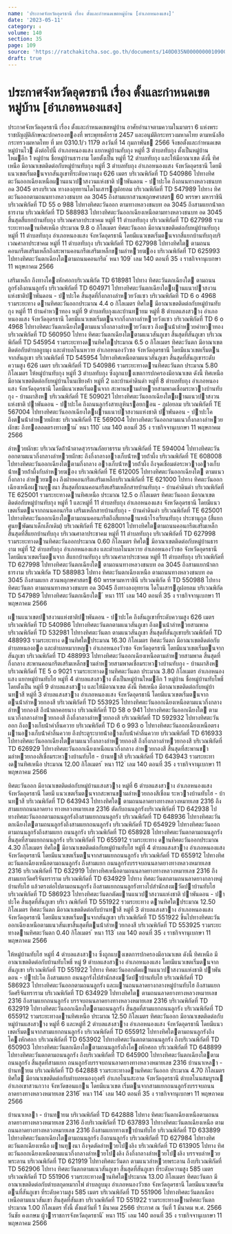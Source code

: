 ```yaml
---
name: 'ประกาศจังหวัดอุดรธานี เรื่อง ตั้งและกำหนดเขตหมู่บ้าน [อำเภอหนองแสง]'
date: '2023-05-11'
category: ง
volume: 140
section: 35
page: 109
source: 'https://ratchakitcha.soc.go.th/documents/140D035N0000000010900.pdf'
draft: true
---
```


# ประกาศจังหวัดอุดรธานี เรื่อง ตั้งและกำหนดเขตหมู่บ้าน [อำเภอหนองแสง]

ประกาศจังหวัดอุดรธานี เรื่อง ตั้งและกําหนดเขตหมู่บ้าน อาศัยอํานาจตามความในมาตรา 6 แห่งพระราชบัญญัติลักษณะปกครองทองที่ พระพุทธศักราช 2457 และอนุมัติกระทรวงมหาดไทย ตามหนังสือกระทรวงมหาดไทย ที่ มท 0310.1/ว 1179 ลงวันที่ 14 กุมภาพันธ 2566 จึงขอตั้งและกําหนดเขตหมู่บ้านไว ดังต่อไปนี้ อําเภอหนองแสง แยกหมู่บ้านทับกุง หมู่ที่ 3 ตําบลทับกุง ตั้งเป็นหมู่บ้านใหมอีก 1 หมู่บ้าน ชื่อหมู่บ้านธารงาม โดยตั้งเป็น หมู่ที่ 12 ตําบลทับกุง และให้มีอาณาเขต ดังนี้ ทิศเหนือ มีอาณาเขตติดต่อกับหมู่บ้านทับกุง หมู่ที่ 3 ตําบลทับกุง อําเภอหนองแสง จังหวัดอุดรธานี โดยมีแนวเขตเริ่มตนจากสันภูเขาที่ระดับความสูง 626 เมตร บริเวณพิกัดที่ TD 540986 ไปทางทิศตะวันออกเฉียงเหนือผานแนวปาสงวนแห่งชาติ ปาพันดอน - ปาปะโค ถึงถนนทางหลวงชนบท อด 3045 ตรงบริเวณ ทางลงอุทยานไดโนเสารภูฝอยลม บริเวณพิกัดที่ TD 547989 ไปทาง ทิศตะวันออกตามถนนทางหลวงชนบท อด 3045 ถึงสามแยกสวนพฤกษศาสตร 60 พรรษา มหาราชินี บริเวณพิกัดที่ TD 55 o 988 ไปทางทิศตะวันออก ตามทางหลวงชนบท อด 3045 ถึงสามแยกน้ําตกธารงาม บริเวณพิกัดที่ TD 588983 ไปทางทิศตะวันออกเฉียงเหนือตามทางหลวงชนบท อด 3045 สิ้นสุดสี่แยกบ้านทับกุง บริเวณศาลาประชาคม หมู่ที่ 11 ตําบลทับกุง บริเวณพิกัดที่ TD 627998 รวมระยะทางดานทิศเหนือ ประมาณ 9.8 o กิโลเมตร ทิศตะวันออก มีอาณาเขตติดต่อกับหมู่บ้านทับกุง หมู่ที่ 11 ตําบลทับกุง อําเภอหนองแสง จังหวัดอุดรธานี โดยมีแนวเขตเริ่มตนจากสี่แยกบ้านทับกุงบริเวณศาลาประชาคม หมู่ที่ 11 ตําบลทับกุง บริเวณพิกัดที่ TD 627998 ไปทางทิศใต ตามถนนคอนกรีตเสริมเหล็กถึงสะพานคอนกรีตเสริมเหล็กขามลําหวยฆอง บริเวณพิกัดที่ TD 625993 ไปทางทิศตะวันตกเฉียงใตตามถนนคอนกรีต ้ หนา 109 ่ เลม 140 ตอนที่ 35 ง ราชกิจจานุเบกษา 11 พฤษภาคม 2566

เสริมเหล็ก ถึงทางโคงหักศอกบริเวณพิกัด TD 618981 ไปทาง ทิศตะวันตกเฉียงใต ตามถนนลูกรังถึงถนนลูกรัง บริเวณพิกัดที่ TD 604971 ไปทางทิศตะวันตกเฉียงใตผานแนวปาสงวนแห่งชาติปาพันดอน - ปาปะโค สิ้นสุดที่กึ่งกลางลําหวยวังแซว บริเวณพิกัดที่ TD 6 o 4968 รวมระยะทาง ดานทิศตะวันออกประมาณ 4.4 o กิโลเมตร ทิศใต มีอาณาเขตติดต่อกับหมู่บ้านทับกุง หมู่ที่ 11 บ้านคําหวาทอง หมู่ที่ 9 ตําบลทับกุงและบ้านทายม หมู่ที่ 8 ตําบลแสงสวาง อําเภอหนองแสง จังหวัดอุดรธานี โดยมีแนวเขตเริ่มตนจากกึ่งกลางลําหวยวังแซว บริเวณพิกัดที่ TD 6 o 4968 ไปทางทิศตะวันตกเฉียงใตตามแนวกึ่งกลางลําหวยวังแซว ถึงตนน้ําลําหวยคําหวาทอง บริเวณพิกัดที่ TD 560950 ไปทาง ทิศตะวันตกเฉียงใตตามแนวสันภูเขา สิ้นสุดที่สันภูเขา บริเวณพิกัดที่ TD 545954 รวมระยะทางดานทิศใตประมาณ 6.5 o กิโลเมตร ทิศตะวันตก มีอาณาเขตติดต่อกับตําบลอูบมุง และตําบลโนนหวาย อําเภอหนองวัวซอ จังหวัดอุดรธานี โดยมีแนวเขตเริ่มตนจากสันภูเขา บริเวณพิกัดที่ TD 545954 ไปทางทิศเหนือตามแนวสันภูเขา สิ้นสุดที่สันภูเขาระดับความสูง 626 เมตร บริเวณพิกัดที่ TD 540986 รวมระยะทางดานทิศตะวันตก ประมาณ 5.80 กิโลเมตร ให้หมู่บ้านทับกุง หมู่ที่ 3 ตําบลทับกุง ซึ่งถูกแบงเขตการปกครองมีอาณาเขต ดังนี้ ทิศเหนือ มีอาณาเขตติดต่อกับหมู่บ้านโนนเชียงค้ํา หมู่ที่ 2 และบ้านคําดินดํา หมู่ที่ 8 ตําบลทับกุง อําเภอหนองแสง จังหวัดอุดรธานี โดยมีแนวเขตเริ่มตนจาก สะพานขามลําหวยสามพาดเชื่อมระหวางบ้านทับกุง - บ้านผาสิงห บริเวณพิกัดที่ TE 509021 ไปทางทิศตะวันออกเฉียงใตผานแนวปาสงวนแห่งชาติ ปาพันดอน - ปาปะโค ถึงถนนลูกรังสายภูหินรอยกอน - ภูฝอยลม บริเวณพิกัดที่ TE 567004 ไปทางทิศตะวันออกเฉียงใตผานแนวปาสงวนแห่งชาติ ปาพันดอน - ปาปะโค ถึงตนน้ําลําหวยผักขะ บริเวณพิกัดที่ TE 569004 ไปทางทิศตะวันออกตามแนวกึ่งกลางลําหวยผักขะ ถึงทอลอดตรงทางขาม ้ หนา 110 ่ เลม 140 ตอนที่ 35 ง ราชกิจจานุเบกษา 11 พฤษภาคม 2566

ลําหวยผักขะ บริเวณวัดถ้ําน้ําตาดสุวรรณกัลยาธรรม บริเวณพิกัดที่ TE 594004 ไปทางทิศตะวันออกตามแนวกึ่งกลางลําหวยผักขะ ถึงกึ่งกลางอางเก็บน้ําหวยถ้ําผึ้ง บริเวณพิกัดที่ TE 608008 ไปทางทิศตะวันออกเฉียงใตตามกึ่งกลาง อางเก็บน้ําหวยถ้ําผึ้ง ถึงจุดเชื่อมต่อระหวางอางเก็บน้ําหวยถ้ําผึ้งกับลําหวยฆอง บริเวณพิกัดที่ TE 612005 ไปทางทิศตะวันออกเฉียงใต ตามแนวกึ่งกลาง ลําหวยฆอง ถึงฝายคอนกรีตเสริมเหล็กบริเวณพิกัดที่ TE 621000 ไปทาง ทิศตะวันออกเฉียงเหนือผานทุงนา สิ้นสุดที่ถนนคอนกรีตเสริมเหล็กสายบ้านทับกุง - บ้านคําดินดํา บริเวณพิกัดที่ TE 625001 รวมระยะทางดานทิศเหนือ ประมาณ 12.5 o กิโลเมตร ทิศตะวันออก มีอาณาเขตติดต่อกับหมู่บ้านทับกุง หมู่ที่ 1 และหมู่ที่ 11 ตําบลทับกุง อําเภอหนองแสง จังหวัดอุดรธานี โดยมีแนวเขตเริ่มตนจากถนนคอนกรีต เสริมเหล็กสายบ้านทับกุง - บ้านคําดินดํา บริเวณพิกัดที่ TE 625001 ไปทางทิศตะวันออกเฉียงใตตามถนนคอนกรีตถึงสี่แยกดานหน้าโรงเรียนทับกุง ประชานุกูล (สี่แยกศูนยพัฒนาเด็กเล็กเดิม) บริเวณพิกัดที่ TE 628001 ไปทางทิศใตตามถนนคอนกรีตเสริมเหล็ก สิ้นสุดที่สี่แยกบ้านทับกุง บริเวณศาลาประชาคม หมู่ที่ 11 ตําบลทับกุง บริเวณพิกัดที่ TD 627998 รวมระยะทางดานทิศตะวันออกประมาณ 0.60 กิโลเมตร ทิศใต มีอาณาเขตติดต่อกับหมู่บ้านธารงาม หมู่ที่ 12 ตําบลทับกุง อําเภอหนองแสง และตําบลโนนหวาย อําเภอหนองวัวซอ จังหวัดอุดรธานี โดยมีแนวเขตเริ่มตนจาก สี่แยกบ้านทับกุง บริเวณศาลาประชาคม หมู่ที่ 11 ตําบลทับกุง บริเวณพิกัดที่ TD 627998 ไปทางทิศตะวันตกเฉียงใต ตามถนนทางหลวงชนบท อด 3045 ถึงสามแยกน้ําตกธารงาม บริเวณพิกัด TD 588983 ไปทาง ทิศตะวันตกเฉียงเหนือ ตามถนนทางหลวงชนบท อด 3045 ถึงสามแยก สวนพฤกษศาสตร 60 พรรษามหาราชินี บริเวณพิกัด ที่ TD 550988 ไปทางทิศตะวันตก ตามถนนทางหลวงชนบท อด 3045 ถึงทางลงอุทยาน ไดโนเสารภูฝอยลม บริเวณพิกัด TD 547989 ไปทางทิศตะวันตกเฉียงใต ้ หนา 111 ่ เลม 140 ตอนที่ 35 ง ราชกิจจานุเบกษา 11 พฤษภาคม 2566

ผานแนวเขตปาสงวนแห่งชาติปาพันดอน - ปาปะโค ถึงสันภูเขาที่ระดับความสูง 626 เมตร บริเวณพิกัดที่ TD 540986 ไปทางทิศตะวันตกตามแนวสันภูเขา ถึงตนน้ําลําหวยสามพาด บริเวณพิกัดที่ TD 532981 ไปทางทิศตะวันตก ตามแนวสันภูเขา สิ้นสุดที่สันภูเขาบริเวณพิกัดที่ TD 488993 รวมระยะทาง ดานทิศใตประมาณ 16.30 กิโลเมตร ทิศตะวันตก มีอาณาเขตติดต่อกับตําบลหนองออ และตําบลหมากหญา อําเภอหนองวัวซอ จังหวัดอุดรธานี โดยมีแนวเขตเริ่มตนจากสันภูเขา บริเวณพิกัดที่ TD 488993 ไปทางทิศตะวันออกเฉียงเหนือตามลําหวยสามพาด สิ้นสุดที่กึ่งกลาง สะพานคอนกรีตเสริมเหล็กขามลําหวยสามพาดเชื่อมระหวางบ้านทับกุง - บ้านผาสิงห บริเวณพิกัดที่ TE 5 o 9021 รวมระยะทางดานทิศตะวันตก ประมาณ 3.80 กิโลเมตร อําเภอหนองแสง แยกหมู่บ้านทับไฮ หมู่ที่ 4 ตําบลแสงสวาง ตั้งเป็นหมู่บ้านใหมอีก 1 หมู่บ้าน ชื่อหมู่บ้านทับโพธิ์ โดยตั้งเป็น หมู่ที่ 9 ตําบลแสงสวาง และให้มีอาณาเขต ดังนี้ ทิศเหนือ มีอาณาเขตติดต่อกับหมู่บ้านทาสี หมู่ที่ 3 ตําบลแสงสวาง อําเภอหนองแสง จังหวัดอุดรธานี โดยมีแนวเขตเริ่มตนจากตนน้ําลําหวยกองสี บริเวณพิกัดที่ TD 553925 ไปทางทิศตะวันออกเฉียงเหนือตามแนวกึ่งกลางลําหวยกองสี ถึงน้ําตกคอยนาง บริเวณพิกัดที่ TD 58 o 941 ไปทางทิศตะวันออกเฉียงใต ตามแนวกึ่งกลางลําหวยกองสี ถึงกึ่งกลางลําหวยกองสี บริเวณพิกัดที่ TD 592932 ไปทางทิศตะวันออก ถึงอางเก็บน้ําคําลิ้นควาย บริเวณพิกัดที่ TD 6 o 993 o ไปทางทิศตะวันออกเฉียงเหนือตรงผานอางเก็บน้ําคําลิ้นควาย ถึงประตูระบายน้ําอางเก็บน้ําคําลิ้นควาย บริเวณพิกัดที่ TD 616933 ไปทางทิศตะวันออกเฉียงใตตามแนวกึ่งกลางลําหวยกองสี ถึงกึ่งกลางลําหวยกองสี บริเวณพิกัดที่ TD 626929 ไปทางทิศตะวันออกเฉียงเหนือแนวกึ่งกลาง ลําหวยกองสี สิ้นสุดที่สะพานขามลําหวยกองสีเชื่อมระหวางบ้านทับไฮ - บ้านทาสี บริเวณพิกัดที่ TD 643943 รวมระยะทางดานทิศเหนือ ประมาณ 12.00 กิโลเมตร ้ หนา 112 ่ เลม 140 ตอนที่ 35 ง ราชกิจจานุเบกษา 11 พฤษภาคม 2566

ทิศตะวันออก มีอาณาเขตติดต่อกับหมู่บ้านแสงสวาง หมู่ที่ 6 ตําบลแสงสวาง อําเภอหนองแสง จังหวัดอุดรธานี โดยมี แนวเขตเริ่มตนจากสะพานขามลําหวยกองสีเชื่อม ระหวางบ้านทับไฮ - บ้านทาสี บริเวณพิกัดที่ TD 643943 ไปทางทิศใต ตามถนนลาดยางทางหลวงหมายเลข 2316 ถึงสามแยกถนนลาดยาง ทางหลวงหมายเลข 2316 ตัดกับถนนลูกรังบริเวณพิกัดที่ TD 642938 ไปทางทิศตะวันออกตามถนนลูกรังถึงสามแยกถนนลูกรัง บริเวณพิกัดที่ TD 648936 ไปทางทิศตะวันตกเฉียงใตตามถนนลูกรังถึงสามแยกถนนลูกรัง บริเวณพิกัดที่ TD 654929 ไปทางทิศตะวันออกตามถนนลูกรังถึงสามแยก ถนนลูกรัง บริเวณพิกัดที่ TD 658928 ไปทางทิศตะวันตกตามถนนลูกรัง สิ้นสุดที่สามแยกถนนลูกรัง บริเวณพิกัดที่ TD 655912 รวมระยะทาง ดานทิศตะวันออกประมาณ 4.30 กิโลเมตร ทิศใต มีอาณาเขตติดต่อกับหมู่บ้านทับไฮ หมู่ที่ 4 ตําบลแสงสวาง อําเภอหนองแสง จังหวัดอุดรธานี โดยมีแนวเขตเริ่มตนจากสามแยกถนนลูกรัง บริเวณพิกัดที่ TD 655912 ไปทางทิศตะวันตกเฉียงเหนือตามถนนลูกรัง ถึงสามแยก ถนนลูกรังบรรจบถนนลาดยางทางหลวงหมายเลข 2316 บริเวณพิกัดที่ TD 632919 ไปทางทิศเหนือตามถนนลาดยางทางหลวงหมายเลข 2316 ถึงสามแยกวัดศรีจันทราราม บริเวณพิกัดที่ TD 634929 ไปทาง ทิศตะวันตกตามถนนลาดยางกลางหมู่บ้านทับไฮ แล้วตรงต่อไปตามถนนลูกรัง ถึงสามแยกถนนลูกรังทางไปสํานักสงฆวัดปาบ้านทับไฮ บริเวณพิกัดที่ TD 586923 ไปทางทิศตะวันตกตัดผานแนวปาสงวนแห่งชาติ ปาพันดอน - ปาปะโค สิ้นสุดที่สันภูเขา บริเว ณพิกัดที่ TD 551922 รวมระยะทาง ดานทิศใตประมาณ 12.50 กิโลเมตร ทิศตะวันตก มีอาณาเขตติดต่อกับบ้านทาสี หมู่ที่ 3 ตําบลแสงสวาง อําเภอหนองแสง จังหวัดอุดรธานี โดยมีแนวเขตเริ่มตนจากสันภูเขา บริเวณพิกัดที่ TD 551922 ขึ้นไปทางทิศตะวันออกเฉียงเหนือตามแนวสันเขาสิ้นสุดที่ตนน้ําลําหวยกองสี บริเวณพิกัดที่ TD 553925 รวมระยะทางดานทิศตะวันตก 0.40 กิโลเมตร ้ หนา 113 ่ เลม 140 ตอนที่ 35 ง ราชกิจจานุเบกษา 11 พฤษภาคม 2566

ให้หมู่บ้านทับไฮ หมู่ที่ 4 ตําบลแสงสวาง ซึ่งถูกแบงเขตการปกครองมีอาณาเขต ดังนี้ ทิศเหนือ มีอาณาเขตติดต่อกับบ้านทับโพธิ์ หมู่ 9 ตําบลแสงสวาง อําเภอหนองแสง โดยมีแนวเขตเริ่มตนจากสันภูเขา บริเวณพิกัดที่ TD 551922 ไปทาง ทิศตะวันออกตัดผานแนวปาสงวนแห่งชาติ ปาพันดอน - ปาปะโค ถึงสามแยก ถนนลูกรังไปสํานักสงฆวัดปาบ้านทับไฮ บริเวณพิกัดที่ TD 586923 ไปทางทิศตะวันออกตามถนนลูกรัง และผานถนนลาดยางกลางหมู่บ้านทับไฮ ถึงสามแยกวัดศรีจันทราราม บริเวณพิกัดที่ TD 634929 ไปทางทิศใต ตามถนนลาดยางทางหลวงหมายเลข 2316 ถึงสามแยกถนนลูกรัง บรรจบถนนลาดยางทางหลวงหมายเลข 2316 บริเวณพิกัดที่ TD 632919 ไปทางทิศตะวันออกเฉียงใตตามถนนลูกรัง สิ้นสุดที่สามแยกถนนลูกรัง บริเวณพิกัดที่ TD 655912 รวมระยะทางดานทิศเหนือ ประมาณ 12.50 กิโลเมตร ทิศตะวันออก มีอาณาเขตติดต่อกับหมู่บ้านแสงสวาง หมู่ที่ 6 และหมู่ที่ 2 ตําบลแสงสวาง อําเภอหนองแสง จังหวัดอุดรธานี โดยมีแนวเขตเริ่มตนจากสามแยกถนนลูกรัง บริเวณพิกัดที่ TD 655912 ไปทางทิศใตตามถนนลูกรังถึงโคงหักศอก บริเวณพิกัดที่ TD 653902 ไปทางทิศตะวันตกตามถนนลูกรัง ถึงบริเวณพิกัดที่ TD 650903 ไปทางทิศตะวันตกเฉียงใตตามถนนลูกรังถึงโคงหักศอก บริเวณพิกัดที่ TD 648899 ไปทางทิศตะวันตกตามถนนลูกรัง ถึงบริเวณพิกัดที่ TD 645900 ไปทางทิศตะวันตกเฉียงใตตามถนนลูกรัง สิ้นสุดที่สามแยก ถนนลูกรังบรรจบถนนลาดยางทางหลวงหมายเลข 2316 บ้านนาเหลา - บ้านทายม บริเวณพิกัดที่ TD 642888 รวมระยะทางดานทิศตะวันออก ประมาณ 4.70 กิโลเมตร ทิศใต มีอาณาเขตติดต่อกับตําบลหนองกุงศรี อําเภอโนนสะอาด จังหวัดอุดรธานี ตําบลโนนสมบูรณ อําเภอเขาสวนกวาง จังหวัดขอนแกน โดยมีแนวเขต เริ่มตนจากสามแยกถนนลูกรังบรรจบถนนลาดยางทางหลวงหมายเลข 2316 ้ หนา 114 ่ เลม 140 ตอนที่ 35 ง ราชกิจจานุเบกษา 11 พฤษภาคม 2566

บ้านนาเหลา - บ้านทายม บริเวณพิกัดที่ TD 642888 ไปทาง ทิศตะวันตกเฉียงเหนือตามถนนลาดยางทางหลวงหมายเลข 2316 ถึงบริเวณพิกัดที่ TD 637893 ไปทางทิศตะวันตกเฉียงเหนือ ตามถนนลาดยางทางหลวงหมายเลข 2316 ถึงสามแยกทางเขาบ้านทับไฮ บริเวณพิกัดที่ TD 633899 ไปทางทิศตะวันตกเฉียงใตตามถนนลูกรัง ถึงถนนลูกรัง บริเวณพิกัดที่ TD 627984 ไปทางทิศตะวันตกเฉียงเหนือ ผานทุงนา ถึงจุดตัดลําหวยโปงลิง บริเวณพิกัดที่ TD 613905 ไปทาง ทิศตะวันออกเฉียงเหนือตามแนวกึ่งกลางลําหวยโปงลิง ถึงกึ่งกลางลําหวยโปงลิง บรรจบลําหวยพระลาน บริเวณพิกัดที่ TD 621919 ไปทางทิศตะวันตก ตามแนวลําหวยพระลาน ถึงบริเวณพิกัดที่ TD 562906 ไปทาง ทิศตะวันตกตามแนวสันภูเขา สิ้นสุดที่สันภูเขา ที่ระดับความสูง 585 เมตร บริเวณพิกัดที่ TD 551906 รวมระยะทางดานทิศใตประมาณ 13.00 กิโลเมตร ทิศตะวันตก มีอาณาเขตติดต่อกับตําบลกุดหมากไฟ ตําบลอูบมุง อําเภอหนองวัวซอ จังหวัดอุดรธานี โดยมีแนวเขตเริ่มตนที่สันภูเขา ที่ระดับความสูง 585 เมตร บริเวณพิกัดที่ TD 551906 ไปทางทิศตะวันตกเฉียงเหนือตามแนวสันเขา สิ้นสุดที่สันเขา บริเวณพิกัดที่ TD 551922 รวมระยะทางดานทิศตะวันตก ประมาณ 1.00 กิโลเมตร ทั้งนี้ ตั้งแต่วันที่ 1 มีนาคม 2566 ประกาศ ณ วันที่ 1 มีนาคม พ.ศ. 2566 วันชัย คงเกษม ผู้วาราชการจังหวัดอุดรธานี ้ หนา 115 ่ เลม 140 ตอนที่ 35 ง ราชกิจจานุเบกษา 11 พฤษภาคม 2566
